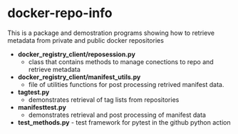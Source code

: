 # docker-repo-info

This is a package and demostration programs showing how to retrieve
metadata from private and public docker repositories

 - **docker_registry_client/reposession.py** 
	 - class that contains methods to manage conections to repo and retrieve metadata
 - **docker_registry_client/manifest_utils.py** 
	 - file of utilities functions for post processing retrived manifest data. 
 - **tagtest.py** 
	 - demonstrates retrieval of tag lists from repositories 
 - **manifesttest.py** 
	 - demonstrates retrieval and post processing of manifest data
 - **test_methods.py**
         - test framework for pytest in the github python action
